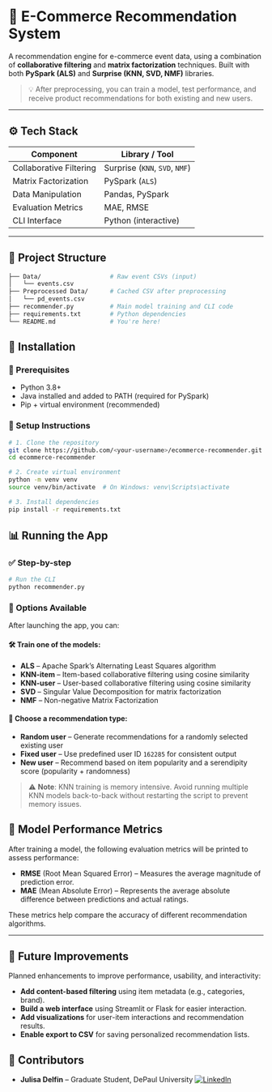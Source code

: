 # 🔄 E-Commerce Recommendation System

A recommendation engine for e-commerce event data, using a combination of **collaborative filtering** and **matrix factorization** techniques. Built with both **PySpark (ALS)** and **Surprise (KNN, SVD, NMF)** libraries.

> 💡 After preprocessing, you can train a model, test performance, and receive product recommendations for both existing and new users.

---

## ⚙️ Tech Stack

| Component              | Library / Tool          |
|------------------------|--------------------------|
| Collaborative Filtering| Surprise (`KNN`, `SVD`, `NMF`) |
| Matrix Factorization   | PySpark (`ALS`)          |
| Data Manipulation      | Pandas, PySpark          |
| Evaluation Metrics     | MAE, RMSE                |
| CLI Interface          | Python (interactive)     |

---

## 📁 Project Structure

```bash
├── Data/                   # Raw event CSVs (input)
│   └── events.csv
├── Preprocessed Data/      # Cached CSV after preprocessing
│   └── pd_events.csv
├── recommender.py          # Main model training and CLI code
├── requirements.txt        # Python dependencies
└── README.md               # You're here!
```

## 🚀 Installation

### 🔗 Prerequisites

- Python 3.8+
- Java installed and added to PATH (required for PySpark)
- Pip + virtual environment (recommended)

### 🧰 Setup Instructions

```bash
# 1. Clone the repository
git clone https://github.com/<your-username>/ecommerce-recommender.git
cd ecommerce-recommender

# 2. Create virtual environment
python -m venv venv
source venv/bin/activate  # On Windows: venv\Scripts\activate

# 3. Install dependencies
pip install -r requirements.txt
```
## 📊 Running the App

### ✅ Step-by-step

```bash
# Run the CLI
python recommender.py
```
### 🧠 Options Available

After launching the app, you can:

#### 🛠️ Train one of the models:
- **ALS** – Apache Spark’s Alternating Least Squares algorithm
- **KNN-item** – Item-based collaborative filtering using cosine similarity
- **KNN-user** – User-based collaborative filtering using cosine similarity
- **SVD** – Singular Value Decomposition for matrix factorization
- **NMF** – Non-negative Matrix Factorization

#### 👤 Choose a recommendation type:
- **Random user** – Generate recommendations for a randomly selected existing user
- **Fixed user** – Use predefined user ID `162285` for consistent output
- **New user** – Recommend based on item popularity and a serendipity score (popularity + randomness)

> ⚠️ **Note**: KNN training is memory intensive. Avoid running multiple KNN models back-to-back without restarting the script to prevent memory issues.

## 🧪 Model Performance Metrics

After training a model, the following evaluation metrics will be printed to assess performance:

- **RMSE** (Root Mean Squared Error) – Measures the average magnitude of prediction error.
- **MAE** (Mean Absolute Error) – Represents the average absolute difference between predictions and actual ratings.

These metrics help compare the accuracy of different recommendation algorithms.

---

## 🔮 Future Improvements

Planned enhancements to improve performance, usability, and interactivity:

- **Add content-based filtering** using item metadata (e.g., categories, brand).
- **Build a web interface** using Streamlit or Flask for easier interaction.
- **Add visualizations** for user-item interactions and recommendation results.
- **Enable export to CSV** for saving personalized recommendation lists.

## 👥 Contributors

- **Julisa Delfin** – Graduate Student, DePaul University
[![LinkedIn](https://img.shields.io/badge/LinkedIn-0077B5?style=flat&logo=linkedin&logoColor=white)](https://www.linkedin.com/in/julisadelfin/)  
